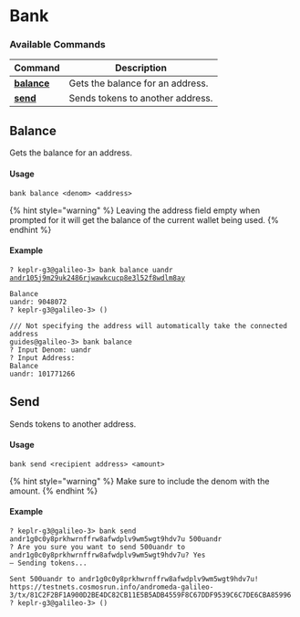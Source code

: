 # Bank

### Available Commands

| Command                        | Description                      |
| ------------------------------ | -------------------------------- |
| [**balance**](bank.md#balance) | Gets the balance for an address. |
| [**send**](bank.md#send)       | Sends tokens to another address. |

## Balance

Gets the balance for an address.

#### Usage

```
bank balance <denom> <address>
```

{% hint style="warning" %}
Leaving the address field empty when prompted for it will get the balance of the current wallet being used.
{% endhint %}

#### Example

<pre><code>? keplr-g3@galileo-3> bank balance uandr <a data-footnote-ref href="#user-content-fn-1">andr105j9m29uk2486rjwawkcucp8e3l52f8wdlm8ay</a>

Balance
uandr: 9048072
? keplr-g3@galileo-3> () 

/// Not specifying the address will automatically take the connected address
guides@galileo-3> bank balance
? Input Denom: uandr
? Input Address: 
Balance
uandr: 101771266
</code></pre>

## Send

Sends tokens to another address.

#### Usage

```
bank send <recipient address> <amount>
```

{% hint style="warning" %}
Make sure to include the denom with the amount.&#x20;
{% endhint %}

#### **Example**

```
? keplr-g3@galileo-3> bank send andr1g0c0y8prkhwrnffrw8afwdplv9wm5wgt9hdv7u 500uandr
? Are you sure you want to send 500uandr to andr1g0c0y8prkhwrnffrw8afwdplv9wm5wgt9hdv7u? Yes
— Sending tokens...

Sent 500uandr to andr1g0c0y8prkhwrnffrw8afwdplv9wm5wgt9hdv7u!
https://testnets.cosmosrun.info/andromeda-galileo-3/tx/81C2F2BF1A900D2BE4DC82CB11E5B5ADB4559F8C67DDF9539C6C7DE6CBA85996
? keplr-g3@galileo-3> () 
```

[^1]: 
